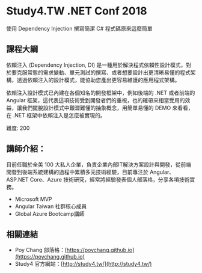 # Study4.TW .NET Conf 2018

使用 Dependency Injection 撰寫簡潔 C# 程式碼原來這麼簡單 

## 課程大綱

依賴注入 (Dependency Injection, DI) 是一種用於解決程式依賴性設計模式，對於要克服常態的需求變動、單元測試的撰寫、或者想要設計出更清晰易懂的程式架構，透過依賴注入的設計模式，能協助您產出更容易維護的應用程式架構。

依賴注入設計模式已內建在各個知名的開發框架中，例如後端的 .NET 或者前端的 Angular 框架，這代表這項技術受到開發者們的重視，也的確帶來相當受用的效益，讓我們擺脫設計模式中艱澀難懂的抽象概念，用簡單易懂的 DEMO 來看看，在 .NET 框架中依賴注入是怎麼被實現的。

難度: 200

## 講師介紹：

目前任職於全美 100 大私人企業，負責企業內部IT解決方案設計與開發，從前端開發到後端系統建構的過程中累積多元技術經驗，目前專注於 Angular、ASP.NET Core、Azure 技術研究，經常將經驗發表個人部落格，分享各項技術實務。

* Microsoft MVP
* Angular Taiwan 社群核心成員
* Global Azure Bootcamp講師
 
## 相關連結

* Poy Chang 部落格：[https://poychang.github.io](https://poychang.github.io)
* Study4 官方網站：[http://study4.tw/](http://study4.tw/)
 